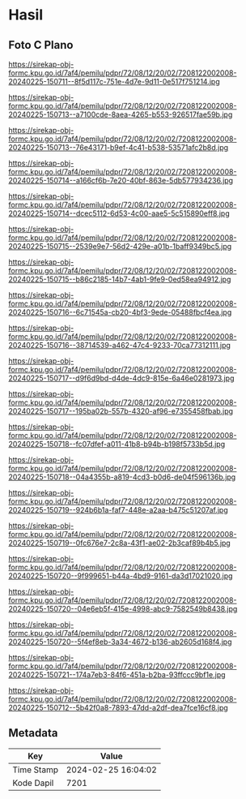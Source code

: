 # Hasil

## Foto C Plano

https://sirekap-obj-formc.kpu.go.id/7af4/pemilu/pdpr/72/08/12/20/02/7208122002008-20240225-150711--8f5d117c-751e-4d7e-9d11-0e517f751214.jpg

https://sirekap-obj-formc.kpu.go.id/7af4/pemilu/pdpr/72/08/12/20/02/7208122002008-20240225-150713--a7100cde-8aea-4265-b553-926517fae59b.jpg

https://sirekap-obj-formc.kpu.go.id/7af4/pemilu/pdpr/72/08/12/20/02/7208122002008-20240225-150713--76e43171-b9ef-4c41-b538-53571afc2b8d.jpg

https://sirekap-obj-formc.kpu.go.id/7af4/pemilu/pdpr/72/08/12/20/02/7208122002008-20240225-150714--a166cf6b-7e20-40bf-863e-5db577934236.jpg

https://sirekap-obj-formc.kpu.go.id/7af4/pemilu/pdpr/72/08/12/20/02/7208122002008-20240225-150714--dcec5112-6d53-4c00-aae5-5c515890eff8.jpg

https://sirekap-obj-formc.kpu.go.id/7af4/pemilu/pdpr/72/08/12/20/02/7208122002008-20240225-150715--2539e9e7-56d2-429e-a01b-1baff9349bc5.jpg

https://sirekap-obj-formc.kpu.go.id/7af4/pemilu/pdpr/72/08/12/20/02/7208122002008-20240225-150715--b86c2185-14b7-4ab1-9fe9-0ed58ea94912.jpg

https://sirekap-obj-formc.kpu.go.id/7af4/pemilu/pdpr/72/08/12/20/02/7208122002008-20240225-150716--6c71545a-cb20-4bf3-9ede-05488fbcf4ea.jpg

https://sirekap-obj-formc.kpu.go.id/7af4/pemilu/pdpr/72/08/12/20/02/7208122002008-20240225-150716--38714539-a462-47c4-9233-70ca77312111.jpg

https://sirekap-obj-formc.kpu.go.id/7af4/pemilu/pdpr/72/08/12/20/02/7208122002008-20240225-150717--d9f6d9bd-d4de-4dc9-815e-6a46e0281973.jpg

https://sirekap-obj-formc.kpu.go.id/7af4/pemilu/pdpr/72/08/12/20/02/7208122002008-20240225-150717--195ba02b-557b-4320-af96-e7355458fbab.jpg

https://sirekap-obj-formc.kpu.go.id/7af4/pemilu/pdpr/72/08/12/20/02/7208122002008-20240225-150718--fc07dfef-a011-41b8-b94b-b198f5733b5d.jpg

https://sirekap-obj-formc.kpu.go.id/7af4/pemilu/pdpr/72/08/12/20/02/7208122002008-20240225-150718--04a4355b-a819-4cd3-b0d6-de04f596136b.jpg

https://sirekap-obj-formc.kpu.go.id/7af4/pemilu/pdpr/72/08/12/20/02/7208122002008-20240225-150719--924b6b1a-faf7-448e-a2aa-b475c51207af.jpg

https://sirekap-obj-formc.kpu.go.id/7af4/pemilu/pdpr/72/08/12/20/02/7208122002008-20240225-150719--0fc676e7-2c8a-43f1-ae02-2b3caf89b4b5.jpg

https://sirekap-obj-formc.kpu.go.id/7af4/pemilu/pdpr/72/08/12/20/02/7208122002008-20240225-150720--9f999651-b44a-4bd9-9161-da3d17021020.jpg

https://sirekap-obj-formc.kpu.go.id/7af4/pemilu/pdpr/72/08/12/20/02/7208122002008-20240225-150720--04e6eb5f-415e-4998-abc9-7582549b8438.jpg

https://sirekap-obj-formc.kpu.go.id/7af4/pemilu/pdpr/72/08/12/20/02/7208122002008-20240225-150720--5f4ef8eb-3a34-4672-b136-ab2605d168f4.jpg

https://sirekap-obj-formc.kpu.go.id/7af4/pemilu/pdpr/72/08/12/20/02/7208122002008-20240225-150721--174a7eb3-84f6-451a-b2ba-93ffccc9bf1e.jpg

https://sirekap-obj-formc.kpu.go.id/7af4/pemilu/pdpr/72/08/12/20/02/7208122002008-20240225-150712--5b42f0a8-7893-47dd-a2df-dea7fce16cf8.jpg


## Metadata

| Key        | Value               |
| ---------- | ------------------- |
| Time Stamp | 2024-02-25 16:04:02 |
| Kode Dapil | 7201                |



